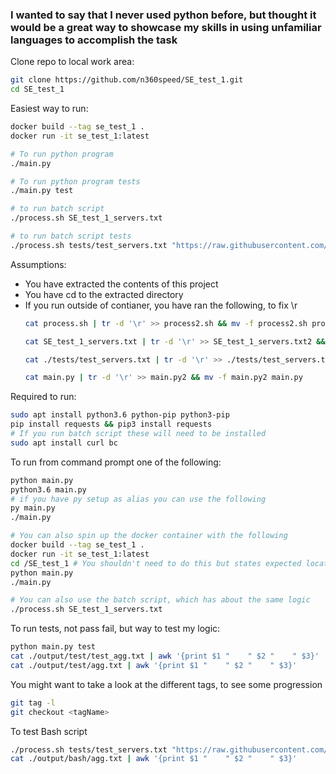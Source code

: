 <h3>
I wanted to say that I never used python before, but thought it would be a great way to showcase
my skills in using unfamiliar languages to accomplish the task
</h3>

Clone repo to local work area:
```sh
git clone https://github.com/n360speed/SE_test_1.git
cd SE_test_1
```

Easiest way to run:
```sh
docker build --tag se_test_1 .
docker run -it se_test_1:latest

# To run python program
./main.py

# To run python program tests
./main.py test

# to run batch script
./process.sh SE_test_1_servers.txt

# to run batch script tests
./process.sh tests/test_servers.txt "https://raw.githubusercontent.com/n360speed/SE_test_1/master/tests/" ".json"
```

Assumptions:
  * You have extracted the contents of this project
  * You have cd to the extracted directory
  * If you run outside of contianer, you have ran the
  following, to fix \r
    ```sh
    cat process.sh | tr -d '\r' >> process2.sh && mv -f process2.sh process.sh && chmod u+x process.sh
    
    cat SE_test_1_servers.txt | tr -d '\r' >> SE_test_1_servers.txt2 && mv -f SE_test_1_servers.txt2 SE_test_1_servers.txt
    
    cat ./tests/test_servers.txt | tr -d '\r' >> ./tests/test_servers.txt2 && mv -f ./tests/test_servers.txt2 ./tests/test_servers.txt
    
    cat main.py | tr -d '\r' >> main.py2 && mv -f main.py2 main.py
    ```

Required to run:
```sh
sudo apt install python3.6 python-pip python3-pip
pip install requests && pip3 install requests
# If you run batch script these will need to be installed
sudo apt install curl bc
```

To run from command prompt one of the following:
```sh
python main.py
python3.6 main.py
# if you have py setup as alias you can use the following
py main.py
./main.py

# You can also spin up the docker container with the following
docker build --tag se_test_1 .
docker run -it se_test_1:latest
cd /SE_test_1 # You shouldn't need to do this but states expected location
python main.py
./main.py

# You can also use the batch script, which has about the same logic
./process.sh SE_test_1_servers.txt
```

To run tests, not pass fail, but way to test my logic:
```sh
python main.py test
cat ./output/test/test_agg.txt | awk '{print $1 "    " $2 "    " $3}'
cat ./output/test/agg.txt | awk '{print $1 "    " $2 "    " $3}'
```

You might want to take a look at the different tags, to see
some progression
```sh
git tag -l
git checkout <tagName>
```

To test Bash script
```sh
./process.sh tests/test_servers.txt "https://raw.githubusercontent.com/n360speed/SE_test_1/master/tests/" ".json"
cat ./output/bash/agg.txt | awk '{print $1 "    " $2 "    " $3}'
```
